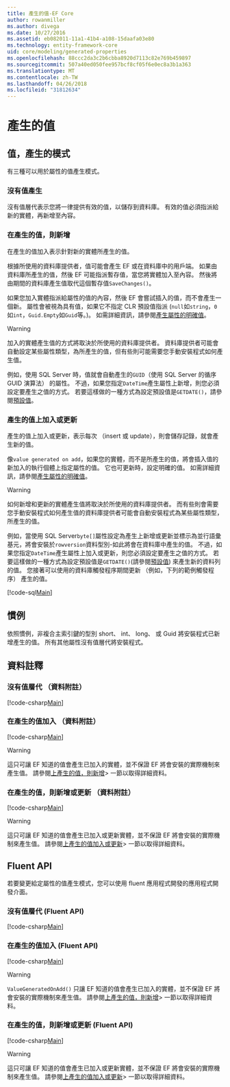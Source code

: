 ```yaml
---
title: 產生的值-EF Core
author: rowanmiller
ms.author: divega
ms.date: 10/27/2016
ms.assetid: eb082011-11a1-41b4-a108-15daafa03e80
ms.technology: entity-framework-core
uid: core/modeling/generated-properties
ms.openlocfilehash: 88ccc2da3c2b6cbba8920d7113c82e769b459897
ms.sourcegitcommit: 507a40ed050fee957bcf8cf05f6e0ec8a3b1a363
ms.translationtype: MT
ms.contentlocale: zh-TW
ms.lasthandoff: 04/26/2018
ms.locfileid: "31812634"
---
```

# <a name="generated-values"></a>產生的值

## <a name="value-generation-patterns"></a>值，產生的模式

有三種可以用於屬性的值產生模式。

### <a name="no-value-generation"></a>沒有值產生

沒有值層代表示您將一律提供有效的值，以儲存到資料庫。 有效的值必須指派給新的實體，再新增至內容。

### <a name="value-generated-on-add"></a>在產生的值，則新增

在產生的值加入表示針對新的實體所產生的值。

根據所使用的資料庫提供者，值可能會產生 EF 或在資料庫中的用戶端。 如果由資料庫所產生的值，然後 EF 可能指派暫存值，當您將實體加入至內容。 然後將由期間的資料庫產生值取代這個暫存值`SaveChanges()`。

如果您加入實體指派給屬性的值的內容，然後 EF 會嘗試插入的值，而不會產生一個新。 屬性會被視為具有值，如果它不指定 CLR 預設值指派 (`null`如`string`，`0`如`int`，`Guid.Empty`如`Guid`等。)。 如需詳細資訊，請參閱[產生屬性的明確值](../saving/explicit-values-generated-properties.md)。

> [!WARNING]  
> 加入的實體產生值的方式將取決於所使用的資料庫提供者。 資料庫提供者可能會自動設定某些屬性類型，為所產生的值，但有些則可能需要您手動安裝程式如何產生值。
>
> 例如，使用 SQL Server 時，值就會自動產生的`GUID`（使用 SQL Server 的循序 GUID 演算法） 的屬性。 不過，如果您指定`DateTime`產生屬性上新增，則您必須設定要產生之值的方式。 若要這樣做的一種方式為設定預設值是`GETDATE()`，請參閱[預設值](relational/default-values.md)。

### <a name="value-generated-on-add-or-update"></a>產生的值上加入或更新

產生的值上加入或更新，表示每次 （insert 或 update），則會儲存記錄，就會產生新的值。

像`value generated on add`，如果您的實體，而不是所產生的值，將會插入值的新加入的執行個體上指定屬性的值。 它也可更新時，設定明確的值。 如需詳細資訊，請參閱[產生屬性的明確值](../saving/explicit-values-generated-properties.md)。

> [!WARNING]
> 如何新增和更新的實體產生值將取決於所使用的資料庫提供者。 而有些則會需要您手動安裝程式如何產生值的資料庫提供者可能會自動安裝程式為某些屬性類型，所產生的值。
> 
> 例如，當使用 SQL Server`byte[]`屬性設定為產生上新增或更新並標示為並行語彙基元，將會安裝於`rowversion`資料型別-如此將會在資料庫中產生的值。 不過，如果您指定`DateTime`產生屬性上加入或更新，則您必須設定要產生之值的方式。 若要這樣做的一種方式為設定預設值是`GETDATE()`(請參閱[預設值](relational/default-values.md)) 來產生新的資料列的值。 您接著可以使用的資料庫觸發程序期間更新 （例如，下列的範例觸發程序） 產生的值。
> 
> [!code-sql[Main](../../../samples/core/Modeling/FluentAPI/Samples/ValueGeneratedOnAddOrUpdate.sql)]

## <a name="conventions"></a>慣例

依照慣例，非複合主索引鍵的型別 short、 int、 long、 或 Guid 將安裝程式已新增產生的值。 所有其他屬性沒有值層代將安裝程式。

## <a name="data-annotations"></a>資料註釋

### <a name="no-value-generation-data-annotations"></a>沒有值層代 （資料附註）

[!code-csharp[Main](../../../samples/core/Modeling/DataAnnotations/Samples/ValueGeneratedNever.cs#Sample)]

### <a name="value-generated-on-add-data-annotations"></a>在產生的值加入 （資料附註）

[!code-csharp[Main](../../../samples/core/Modeling/DataAnnotations/Samples/ValueGeneratedOnAdd.cs#Sample)]

> [!WARNING]  
> 這只可讓 EF 知道的值會產生已加入的實體，並不保證 EF 將會安裝的實際機制來產生值。 請參閱[上產生的值，則新增](#value-generated-on-add)> 一節以取得詳細資料。

### <a name="value-generated-on-add-or-update-data-annotations"></a>在產生的值，則新增或更新 （資料附註）

[!code-csharp[Main](../../../samples/core/Modeling/DataAnnotations/Samples/ValueGeneratedOnAddOrUpdate.cs#Sample)]

> [!WARNING]  
> 這只可讓 EF 知道的值會產生已加入或更新實體，並不保證 EF 將會安裝的實際機制來產生值。 請參閱[上產生的值加入或更新](#value-generated-on-add-or-update)> 一節以取得詳細資料。

## <a name="fluent-api"></a>Fluent API

若要變更給定屬性的值產生模式，您可以使用 fluent 應用程式開發的應用程式開發介面。

### <a name="no-value-generation-fluent-api"></a>沒有值層代 (Fluent API)

[!code-csharp[Main](../../../samples/core/Modeling/FluentAPI/Samples/ValueGeneratedNever.cs#Sample)]

### <a name="value-generated-on-add-fluent-api"></a>在產生的值加入 (Fluent API)

[!code-csharp[Main](../../../samples/core/Modeling/FluentAPI/Samples/ValueGeneratedOnAdd.cs#Sample)]

> [!WARNING]  
> `ValueGeneratedOnAdd()` 只讓 EF 知道的值會產生已加入的實體，並不保證 EF 將會安裝的實際機制來產生值。  請參閱[上產生的值，則新增](#value-generated-on-add)> 一節以取得詳細資料。

### <a name="value-generated-on-add-or-update-fluent-api"></a>在產生的值，則新增或更新 (Fluent API)

[!code-csharp[Main](../../../samples/core/Modeling/FluentAPI/Samples/ValueGeneratedOnAddOrUpdate.cs#Sample)]

> [!WARNING]  
> 這只可讓 EF 知道的值會產生已加入或更新實體，並不保證 EF 將會安裝的實際機制來產生值。 請參閱[上產生的值加入或更新](#value-generated-on-add-or-update)> 一節以取得詳細資料。
